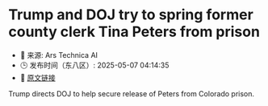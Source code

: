 # Trump and DOJ try to spring former county clerk Tina Peters from prison
- 📅 来源: Ars Technica AI
- 🕒 发布时间（东八区）: 2025-05-07 04:14:35
- 🔗 [原文链接](https://arstechnica.com/tech-policy/2025/05/trump-demands-release-of-county-clerk-imprisoned-for-voting-system-breach/)

Trump directs DOJ to help secure release of Peters from Colorado prison.